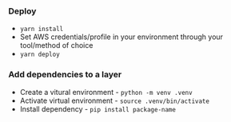 ### Deploy

  - `yarn install`
  - Set AWS credentials/profile in your environment through your tool/method of choice
  - `yarn deploy`

### Add dependencies to a layer

  - Create a vitural environment - `python -m venv .venv`
  - Activate virtual environment - `source .venv/bin/activate`
  - Install dependency - `pip install package-name`